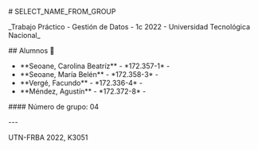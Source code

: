 ﻿\# SELECT\_NAME\_FROM\_GROUP

\_Trabajo Práctico - Gestión de Datos - 1c 2022 - Universidad Tecnológica Nacional\_

\## Alumnos 📌

* \*\*Seoane, Carolina Beatríz\*\*		- \*172.357-1\*   -
* \*\*Seoane, María Belén\*\*		- \*172.358-3\*   -
* \*\*Vergé, Facundo\*\*			- \*172.336-4\*   -
* \*\*Méndez, Agustín\*\*			- \*172.372-8\*   -

\#### Número de grupo: 04

\---

UTN-FRBA 2022, K3051
